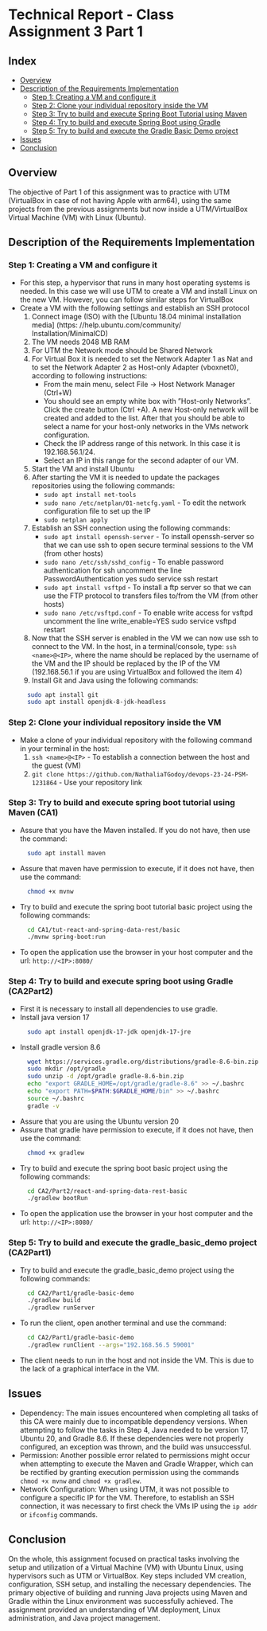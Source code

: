 # Technical Report - Class Assignment 3 Part 1

## Index

- [Overview](#overview)
- [Description of the Requirements Implementation](#description-of-the-requirements-implementation)
    - [Step 1: Creating a VM and configure it](#step-1-creating-a-vm-and-configure-it)
    - [Step 2: Clone your individual repository inside the VM](#step-2-clone-your-individual-repository-inside-the-vm)
    - [Step 3: Try to build and execute Spring Boot Tutorial using Maven](#step-3-try-to-build-and-execute-spring-boot-tutorial-using-maven-ca1)
    - [Step 4: Try to build and execute Spring Boot using Gradle](#step-4-try-to-build-and-execute-spring-boot-using-gradle-ca2part2)
    - [Step 5: Try to build and execute the Gradle Basic Demo project](#step-5-try-to-build-and-execute-the-gradlebasicdemo-project-ca2part1)
- [Issues](#issues)
- [Conclusion](#conclusion)

## Overview
The objective of Part 1 of this assignment was to practice with UTM (VirtualBox in case of not having Apple with arm64),
using the same projects from the previous assignments but now inside a UTM/VirtualBox Virtual Machine (VM) with Linux (Ubuntu).

## Description of the Requirements Implementation

### Step 1: Creating a VM and configure it
- For this step, a hypervisor that runs in many host operating systems is needed. In this case we will use UTM to create
a VM and install Linux on the new VM. However, you can follow similar steps for VirtualBox
- Create a VM with the following settings and establish an SSH protocol
  1. Connect image (ISO) with the [Ubuntu 18.04 minimal installation media] (https: //help.ubuntu.com/community/ Installation/MinimalCD)
  2. The VM needs 2048 MB RAM
  3. For UTM the Network mode should be Shared Network
  4. For Virtual Box it is needed to set the Network Adapter 1 as Nat and to set the Network Adapter 2 as Host-only Adapter
     (vboxnet0), according to following instructions:
     * From the main menu, select File -> Host Network Manager (Ctrl+W)
     * You should see an empty white box with ”Host-only Networks”. Click the create button (Ctrl +A). A new Host-only network will be created and added to the list.
       After that you should be able to select a name for your host-only networks in the VMs network configuration.
     * Check the IP address range of this network. In this case it is 192.168.56.1/24.
     * Select an IP in this range for the second adapter of our VM.
  5. Start the VM and install Ubuntu
  6. After starting the VM it is needed to update the packages repositories using the following commands:
     * `sudo apt install net-tools`
     * `sudo nano /etc/netplan/01-netcfg.yaml` - To edit the network configuration file to set up the IP
     * `sudo netplan apply`
  7. Establish an SSH connection using the following commands:
     * `sudo apt install openssh-server` -  To install openssh-server so that we can use ssh to open secure terminal 
       sessions to the VM (from other hosts)
     * `sudo nano /etc/ssh/sshd_config` - To enable password authentication for ssh uncomment the line 
       PasswordAuthentication yes sudo service ssh restart
     * `sudo apt install vsftpd` - To install a ftp server so that we can use the FTP protocol to transfers files to/from 
       the VM (from other hosts)
     * `sudo nano /etc/vsftpd.conf` - To enable write access for vsftpd uncomment the line write_enable=YES sudo service 
       vsftpd restart
  8. Now that the SSH server is enabled in the VM we can now use ssh to connect to the VM. In the host, in a terminal/console, type:
      `ssh <name>@<IP>`, where the name should be replaced by the username of the VM and the IP should be replaced by the IP of the VM
       (192.168.56.1 if you are using VirtualBox and followed the item 4)
  9. Install Git and Java using the following commands:
  ```bash
    sudo apt install git
    sudo apt install openjdk-8-jdk-headless
  ```

### Step 2: Clone your individual repository inside the VM
- Make a clone of your individual repository with the following command in your terminal in the host:
  1. `ssh <name>@<IP>` - To establish a connection between the host and the guest (VM)
  2. `git clone https://github.com/NathaliaTGodoy/devops-23-24-PSM-1231864` - Use your repository link

### Step 3: Try to build and execute spring boot tutorial using Maven (CA1)
- Assure that you have the Maven installed. If you do not have, then use the command:
  ```bash
    sudo apt install maven
  ```
- Assure that maven have permission to execute, if it does not have, then use the command:
  ```bash
    chmod +x mvnw
  ```
- Try to build and execute the spring boot tutorial basic project using the following commands:
  ```bash
    cd CA1/tut-react-and-spring-data-rest/basic
    ./mvnw spring-boot:run
  ```
- To open the application use the browser in your host computer and the url: `http://<IP>:8080/`

### Step 4: Try to build and execute spring boot using Gradle (CA2Part2)
- First it is necessary to install all dependencies to use gradle.
- Install java version 17
  ```bash
    sudo apt install openjdk-17-jdk openjdk-17-jre
  ```
- Install gradle version 8.6
  ```bash
    wget https://services.gradle.org/distributions/gradle-8.6-bin.zip
    sudo mkdir /opt/gradle
    sudo unzip -d /opt/gradle gradle-8.6-bin.zip
    echo "export GRADLE_HOME=/opt/gradle/gradle-8.6" >> ~/.bashrc
    echo "export PATH=$PATH:$GRADLE_HOME/bin" >> ~/.bashrc
    source ~/.bashrc
    gradle -v
  ```
- Assure that you are using the Ubuntu version 20
- Assure that gradle have permission to execute, if it does not have, then use the command:
  ```bash
    chmod +x gradlew
  ```
- Try to build and execute the spring boot basic project using the following commands:
  ```bash
    cd CA2/Part2/react-and-spring-data-rest-basic
    ./gradlew bootRun
  ```
- To open the application use the browser in your host computer and the url: `http://<IP>:8080/`

### Step 5: Try to build and execute the gradle_basic_demo project (CA2Part1)
- Try to build and execute the gradle_basic_demo project using the following commands:
  ```bash
    cd CA2/Part1/gradle-basic-demo
    ./gradlew build
    ./gradlew runServer
  ```
- To run the client, open another terminal and use the command:
  ```bash
    cd CA2/Part1/gradle-basic-demo
    ./gradlew runClient --args="192.168.56.5 59001"
  ```
- The client needs to run in the host and not inside the VM. This is due to the lack of a graphical interface in the VM.

## Issues
- Dependency: The main issues encountered when completing all tasks of this CA were mainly due to incompatible dependency versions. 
When attempting to follow the tasks in Step 4, Java needed to be version 17, Ubuntu 20, and Gradle 8.6. 
If these dependencies were not properly configured, an exception was thrown, and the build was unsuccessful.
- Permission: Another possible error related to permissions might occur when attempting to execute the Maven and Gradle 
Wrapper, which can be rectified by granting execution permission using the commands `chmod +x mvnw` and `chmod +x gradlew`.
- Network Configuration: When using UTM, it was not possible to configure a specific IP for the VM. Therefore, to establish 
an SSH connection, it was necessary to first check the VMs IP using the `ip addr` or `ifconfig` commands.

## Conclusion
On the whole, this assignment focused on practical tasks involving the setup and utilization of a Virtual Machine (VM) 
with Ubuntu Linux, using hypervisors such as UTM or VirtualBox. Key steps included VM creation, configuration, SSH setup, 
and installing the necessary dependencies. The primary objective of building and running Java projects using Maven and 
Gradle within the Linux environment was successfully achieved. The assignment provided an understanding of VM deployment, 
Linux administration, and Java project management.






